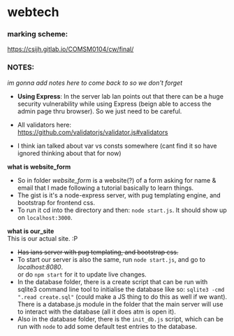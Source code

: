 # webtech

### marking scheme:
https://csijh.gitlab.io/COMSM0104/cw/final/

### NOTES:
_im gonna add notes here to come back to so we don't forget_  
* **Using Express**: In the server lab Ian points out that there can be a huge security vulnerability while using Express (beign able to access the admin page thru browser). So we just need to be careful.

* All validators here:  
https://github.com/validatorjs/validator.js#validators

* I think ian talked about var vs consts somewhere (cant find it so have ignored thinking about that for now)


**what is website_form**  
- So in folder *website_form* is a website(?) of a form asking for name & email that I made following a tutorial basically to learn things.  
- The gist is it's a node-express server, with pug templating engine, and bootstrap for frontend css.  
- To run it cd into the directory and then: ```node start.js```. It should show up on ```localhost:3000```.  

**what is our_site**  
This is our actual site. :P  
- ~~Has ians server with pug templating, and bootstrap css.~~
- To start our server is also the same, run ```node start.js```, and go to *localhost:8080*.   
or do ```npm start``` for it to update live changes.
- In the database folder, there is a create script that can be run with sqlite3 command line tool to initialise the database like so: ```sqlite3 -cmd ".read create.sql"``` (could make a JS thing to do this as well if we want). There is a database.js module in the folder that the main server will use to interact with the database (all it does atm is open it).
- Also in the database folder, there is the ```init_db.js``` script, which can be run with ```node``` to add some default test entries to the database.

